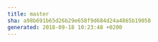 ```yaml
---
title: master
sha: a98b691b65d26b29e658f9d684d24a4865b19058
generated: 2018-09-18 10:23:48 +0200
---
```

